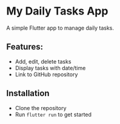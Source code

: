 # My Daily Tasks App

A simple Flutter app to manage daily tasks.

## Features:
- Add, edit, delete tasks
- Display tasks with date/time
- Link to GitHub repository

## Installation
- Clone the repository
- Run `flutter run` to get started
